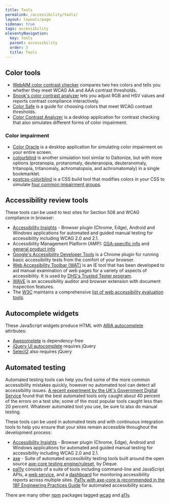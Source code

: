 ```yaml
---
title: Tools
permalink: /accessibility/tools/
layout: layouts/page
sidenav: true
tags: accessibility
eleventyNavigation: 
  key: tools
  parent: accessibility
  order: 3
  title: Tools
---
```



## Color tools
* [WebAIM color contrast checker](https://webaim.org/resources/contrastchecker/) compares two hex colors and tells you whether they meet WCAG AA and AAA contrast thresholds.
* [Snook's color contrast analyzer](https://snook.ca/technical/colour_contrast/colour.html) lets you adjust RGB and HSV values and reports contrast compliance interactively.
* [Color Safe](http://colorsafe.co/) is a guide for choosing colors that meet WCAG contrast thresholds.
* [Color Contrast Analyzer](https://www.tpgi.com/color-contrast-checker/) is a desktop application for contrast checking that also simulates different forms of color impairment.

### Color impairment
* [Color Oracle](https://colororacle.org/) is a desktop application for simulating color impairment on your entire screen.
* [colourblind](https://github.com/Altreus/colourblind) is another simulation tool similar to Daltonize, but with more options (protanopia, protanomaly, deuteranopia, deuteranomaly, tritanopia, tritanomaly, achromatopsia, and achromatomaly) in a single bookmarklet.
* [postcss-colorblind](https://github.com/btholt/postcss-colorblind) is a CSS build tool that modifies colors in your CSS to simulate [four common impairment groups](https://github.com/skratchdot/color-blind#color-blindness-table).

## Accessibility review tools
These tools can be used to test sites for Section 508 and WCAG compliance in browser:

* [Accessibility Insights](https://accessibilityinsights.io/) - Browser plugin (Chrome, Edge), Android and Windows applications for automated and guided manual testing for accessibility including WCAG 2.0 and 2.1. 
* Accessibility Management Platform (AMP): [GSA-specific info](https://insite.gsa.gov/employee-resources/information-technology/508-accessibility/accessibility-management-platform-amp) and [general product info](https://www.levelaccess.com/solutions/software/amp/)
* [Google's Accessibility Developer Tools](https://chrome.google.com/webstore/detail/accessibility-developer-t/fpkknkljclfencbdbgkenhalefipecmb?hl=en) is a Chrome plugin for running basic accessibility tests from the comfort of your browser.
* [Web Accessibility Toolbar (WAT)](https://www.dhs.gov/publication/web-accessibility-toolbar) is an IE tool that has been developed to aid manual examination of web pages for a variety of aspects of accessibility. It is used by [DHS's Trusted Tester program](https://www.dhs.gov/trusted-tester).
* [WAVE](https://wave.webaim.org/) is an accessibility auditor and browser extension with document inspection features.
* The [W3C](https://www.w3.org/) maintains a comprehensive [list of web accessibility evaluation tools](https://www.w3.org/WAI/ER/tools/).

## Autocomplete widgets
These JavaScript widgets produce HTML with [ARIA autocomplete](https://www.w3.org/TR/wai-aria/#aria-autocomplete) attributes:

* [Awesomplete](https://projects.verou.me/awesomplete/) is dependency-free
* [jQuery UI autocomplete](http://jqueryui.com/autocomplete/) requires jQuery
* [Select2](https://select2.org/) also requires jQuery

## Automated testing

Automated testing tools can help you find some of the more common accessibility mistakes quickly, however no automated tool can detect all accessibility issues. [A recent experiment by the UK's Government Digital Service](https://accessibility.blog.gov.uk/2017/02/24/what-we-found-when-we-tested-tools-on-the-worlds-least-accessible-webpage/) found that the best automated tools only caught about 40 percent of the errors on a test site; some of the most popular tools caught less than 20 percent. Whatever automated tool you use, be sure to also do manual testing. 

These tools can be used in automated tests and with continuous integration
tools to help you ensure that your sites remain accessible throughout the
development process:

* [Accessibility Insights](https://accessibilityinsights.io/) - Browser plugin (Chrome, Edge), Android and Windows applications for automated and guided manual testing for accessibility including WCAG 2.0 and 2.1. 
* [axe](https://www.deque.com/axe/) - Suite of automated accessibility testing tools built around the open source [axe-core testing engine/ruleset](https://github.com/dequelabs/axe-core), by Deque.
* [pa11y](http://pa11y.org/) consists of a suite of tools including command-line and JavaScript APIs, a [web service](https://github.com/nature/pa11y-webservice), and a [dashboard](https://github.com/nature/pa11y-dashboard) for monitoring accessibility reports across multiple sites. [Pa11y with axe-core is recommended in the 18F Engineering Practices Guide](https://engineering.18f.gov/accessibility-scanning/) for automated accessibility scans.

There are many other [npm](https://www.npmjs.com/) packages tagged [wcag](https://www.npmjs.com/search?q=wcag) and [a11y](https://www.npmjs.com/search?q=a11y).